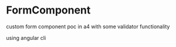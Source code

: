# FormComponent

custom form component poc in a4 with some validator functionality

using angular cli

